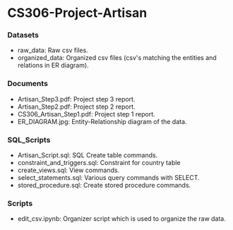 # CS306-Project-Artisan

### Datasets
* raw_data: Raw csv files.
* organized_data: Organized csv files (csv's matching the entities and relations in ER diagram).

### Documents
* Artisan_Step3.pdf: Project step 3 report.
* Artisan_Step2.pdf: Project step 2 report.
* CS306_Artisan_Step1.pdf: Project step 1 report.
* ER_DIAGRAM.jpg: Entity-Relationship diagram of the data.


### SQL_Scripts
* Artisan_Script.sql: SQL Create table commands.
* constraint_and_triggers.sql: Constraint for country table 
* create_views.sql: View commands.
* select_statements.sql: Various query commands with SELECT.
* stored_procedure.sql: Create stored procedure commands.

### Scripts
* edit_csv.ipynb: Organizer script which is used to organize the raw data.
